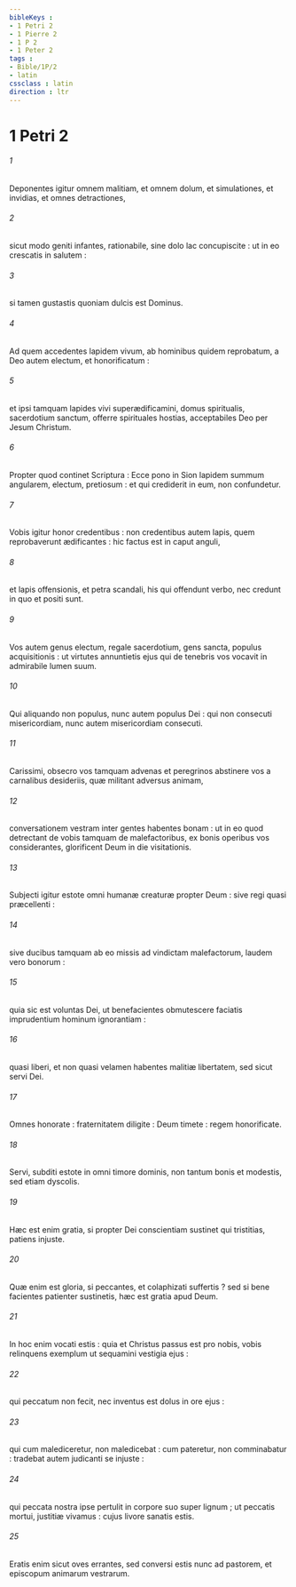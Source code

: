 ```yaml
---
bibleKeys : 
- 1 Petri 2
- 1 Pierre 2
- 1 P 2
- 1 Peter 2
tags : 
- Bible/1P/2
- latin
cssclass : latin
direction : ltr
---
```


# 1 Petri 2

###### 1
Deponentes igitur omnem malitiam, et omnem dolum, et simulationes, et invidias, et omnes detractiones,
###### 2
sicut modo geniti infantes, rationabile, sine dolo lac concupiscite : ut in eo crescatis in salutem :
###### 3
si tamen gustastis quoniam dulcis est Dominus.
###### 4
Ad quem accedentes lapidem vivum, ab hominibus quidem reprobatum, a Deo autem electum, et honorificatum :
###### 5
et ipsi tamquam lapides vivi superædificamini, domus spiritualis, sacerdotium sanctum, offerre spirituales hostias, acceptabiles Deo per Jesum Christum.
###### 6
Propter quod continet Scriptura : Ecce pono in Sion lapidem summum angularem, electum, pretiosum : et qui crediderit in eum, non confundetur.
###### 7
Vobis igitur honor credentibus : non credentibus autem lapis, quem reprobaverunt ædificantes : hic factus est in caput anguli,
###### 8
et lapis offensionis, et petra scandali, his qui offendunt verbo, nec credunt in quo et positi sunt.
###### 9
Vos autem genus electum, regale sacerdotium, gens sancta, populus acquisitionis : ut virtutes annuntietis ejus qui de tenebris vos vocavit in admirabile lumen suum.
###### 10
Qui aliquando non populus, nunc autem populus Dei : qui non consecuti misericordiam, nunc autem misericordiam consecuti.
###### 11
Carissimi, obsecro vos tamquam advenas et peregrinos abstinere vos a carnalibus desideriis, quæ militant adversus animam,
###### 12
conversationem vestram inter gentes habentes bonam : ut in eo quod detrectant de vobis tamquam de malefactoribus, ex bonis operibus vos considerantes, glorificent Deum in die visitationis.
###### 13
Subjecti igitur estote omni humanæ creaturæ propter Deum : sive regi quasi præcellenti :
###### 14
sive ducibus tamquam ab eo missis ad vindictam malefactorum, laudem vero bonorum :
###### 15
quia sic est voluntas Dei, ut benefacientes obmutescere faciatis imprudentium hominum ignorantiam :
###### 16
quasi liberi, et non quasi velamen habentes malitiæ libertatem, sed sicut servi Dei.
###### 17
Omnes honorate : fraternitatem diligite : Deum timete : regem honorificate.
###### 18
Servi, subditi estote in omni timore dominis, non tantum bonis et modestis, sed etiam dyscolis.
###### 19
Hæc est enim gratia, si propter Dei conscientiam sustinet qui tristitias, patiens injuste.
###### 20
Quæ enim est gloria, si peccantes, et colaphizati suffertis ? sed si bene facientes patienter sustinetis, hæc est gratia apud Deum.
###### 21
In hoc enim vocati estis : quia et Christus passus est pro nobis, vobis relinquens exemplum ut sequamini vestigia ejus :
###### 22
qui peccatum non fecit, nec inventus est dolus in ore ejus :
###### 23
qui cum malediceretur, non maledicebat : cum pateretur, non comminabatur : tradebat autem judicanti se injuste :
###### 24
qui peccata nostra ipse pertulit in corpore suo super lignum ; ut peccatis mortui, justitiæ vivamus : cujus livore sanatis estis.
###### 25
Eratis enim sicut oves errantes, sed conversi estis nunc ad pastorem, et episcopum animarum vestrarum.

